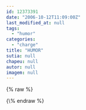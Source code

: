```yaml
---
id: 12373391
date: "2006-10-12T11:09:00Z"
last_modified_at: null
tags:
  - "humor"
categories:
  - "charge"
title: "HUMOR"
sutia: null
chapeu: null
autor: null
imagem: null
---
```

{\% raw %}
<p> </p>
{\% endraw %}